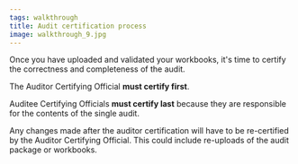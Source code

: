 ```yaml
---
tags: walkthrough
title: Audit certification process
image: walkthrough_9.jpg
---
```


Once you have uploaded and validated your workbooks, it's time to certify the correctness and completeness of the audit.

The Auditor Certifying Official **must certify first**.

Auditee Certifying Officials **must certify last** because they are responsible for the contents of the single audit.

Any changes made after the auditor certification will have to be re-certified by the Auditor Certifying Official. This could include re-uploads of the audit package or workbooks.
